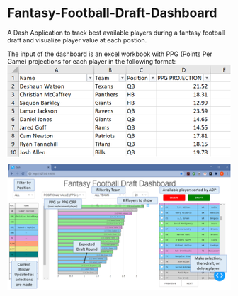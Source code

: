 # Fantasy-Football-Draft-Dashboard
A Dash Application to track best available players during a fantasy football draft and visualize player value at each postion.

The input of the dashboard is an excel workbook with PPG (Points Per Game) projections for each player in the following format:
![Dash](https://github.com/Ben-Tiemeyer/Fantasy-Football-Draft-Dashboard/blob/main/projections_template.png)


![Dash](https://github.com/Ben-Tiemeyer/Fantasy-Football-Draft-Dashboard/blob/main/fantasy_football_draft_dashboard.png)
